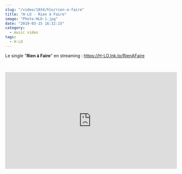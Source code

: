 ```yaml
--- 
slug: "/video/1034/hlo/rien-a-faire"
title: "H-LO - Rien à Faire"
image: "Photo-HLO-1.jpg"
date: "2019-03-15 16:32:15"
category:
  - music video
tags:
  - H-LO
---
```

<p>Le single "<strong>Rien à Faire</strong>" en streaming : <a href="https://www.youtube.com/redirect?redir_token=uJilFBw_MTiYYQWXrjS8c-K3O8V8MTU1Mjc0OTQyNUAxNTUyNjYzMDI1&q=https%3A%2F%2FH-LO.lnk.to%2FRienAFaire&event=video_description&v=2-fpGpoqdJU" target="_blank">https://H-LO.lnk.to/RienAFaire</a></p><br/><p><iframe width="560" height="315" src="https://www.youtube.com/embed/2-fpGpoqdJU" frameborder="0" allow="accelerometer; autoplay; encrypted-media; gyroscope; picture-in-picture" allowfullscreen></iframe></p>